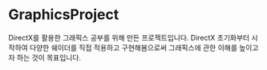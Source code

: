 # GraphicsProject
DirectX를 활용한 그래픽스 공부를 위해 만든 프로젝트입니다.
DirectX 초기화부터 시작하여 다양한 쉐이더를 직접 적용하고 구현해봄으로써 그래픽스에 관한 이해를 높이고자 하는 것이 목표입니다.
